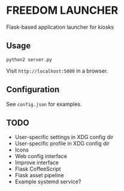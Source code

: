 # FREEDOM LAUNCHER
Flask-based application launcher for kiosks

## Usage
`python2 server.py`

Visit `http://localhost:5000` in a browser.

## Configuration
See `config.json` for examples.

## TODO
- User-specific settings in XDG config dir
- User-specific profile in XDG config dir
- Icons
- Web config interface
- Improve interface
- Flask CoffeeScript
- Flask asset pipeline
- Example systemd service?
